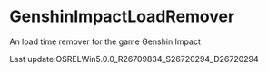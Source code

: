 # GenshinImpactLoadRemover
An load time remover for the game Genshin Impact

Last update:OSRELWin5.0.0_R26709834_S26720294_D26720294
